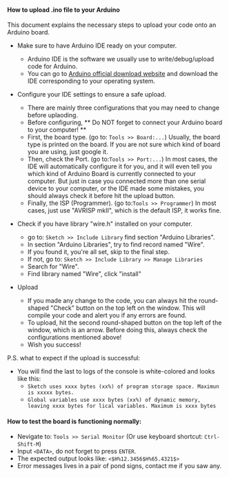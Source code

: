 #### How to upload .ino file to your Arduino
This document explains the necessary steps to upload your code onto an Arduino board.

* Make sure to have Arduino IDE ready on your computer.
  * Arduino IDE is the software we usually use to write/debug/upload code for Arduino.
  * You can go to [Arduino official download website](https://www.arduino.cc/en/Main/software) and download the IDE corresponding to your operating system.

* Configure your IDE settings to ensure a safe upload.
  * There are mainly three configurations that you may need to change before uplaoding.
  * Before configuring, ** Do NOT forget to connect your Arduino board to your computer! **
  * First, the board type. (go to: `Tools >> Board:...`) Usually, the board type is printed on the board. If you are not sure which kind of board you are using, just google it.
  * Then, check the Port. (go to:`Tools >> Port:...`) In most cases, the IDE will automatically configure it for you, and it will even tell you which kind of Arduino Board is currently connected to your computer. But just in case you connected more than one serial device to your computer, or the IDE made some mistakes, you should always check it before hit the upload button.
  * Finally, the ISP (Programmer). (go to:`Tools >> Programmer`) In most cases, just use "AVRISP mkII", which is the default ISP, it works fine.

* Check if you have library "wire.h" installed on your computer.
  * go to: `Sketch >> Include Library` find section "Arduino Libraries".
  * In section "Arduino Libraries", try to find record named "Wire".
  * If you found it, you're all set, skip to the final step.
  * If not, go to: `Sketch >> Include Library >> Manage Libraries`
  * Search for "Wire".
  * Find library named "Wire", click "install"

* Upload
  * If you made any change to the code, you can always hit the round-shaped "Check" button on the top left on the window. This will compile your code and alert you if any errors are found.
  * To upload, hit the second round-shaped button on the top left of the window, which is an arrow. Before doing this, always check the configurations mentioned above!
  * Wish you success!

P.S. what to expect if the upload is successful:
* You will find the last to logs of the console is white-colored and looks like this:
  * `Sketch uses xxxx bytes (xx%) of program storage space. Maximun is xxxxx bytes.`
  * `Global variables use xxxx bytes (xx%) of dynamic memory, leaving xxxx bytes for lical variables. Maximum is xxxx bytes`

#### How to test the board is functioning normally:

* Nevigate to: `Tools >> Serial Monitor` (Or use keyboard shortcut: `Ctrl-Shift-M`)
* Input `<DATA>`, do not forget to press `ENTER`.
* The expected output looks like: `<$H%12.3456$H%65.4321$>`
* Error messages lives in a pair of pond signs, contact me if you saw any.